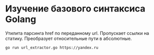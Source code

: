 # Изучение базового синтаксиса Golang

Утилита парсинга href по переданному url. Пропускает ссылки на статику. Преобразует относительные пути в абсолютные.

```
go run url_extractor.go https://yandex.ru
```
